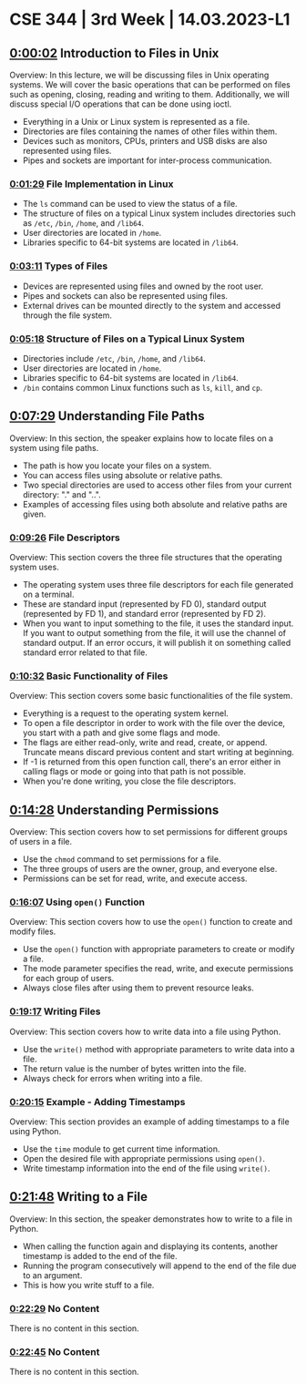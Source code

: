# CSE 344 | 3rd Week | 14.03.2023-L1

## [0:00:02](https://youtu.be/dmNAR2767AE?t=2s) Introduction to Files in Unix

Overview: In this lecture, we will be discussing files in Unix operating systems. We will cover the basic operations that can be performed on files such as opening, closing, reading and writing to them. Additionally, we will discuss special I/O operations that can be done using ioctl.

* Everything in a Unix or Linux system is represented as a file.
* Directories are files containing the names of other files within them.
* Devices such as monitors, CPUs, printers and USB disks are also represented using files.
* Pipes and sockets are important for inter-process communication.

### [0:01:29](https://youtu.be/dmNAR2767AE?t=89s) File Implementation in Linux

* The `ls` command can be used to view the status of a file.
* The structure of files on a typical Linux system includes directories such as `/etc`, `/bin`, `/home`, and `/lib64`.
* User directories are located in `/home`.
* Libraries specific to 64-bit systems are located in `/lib64`.

### [0:03:11](https://youtu.be/dmNAR2767AE?t=191s) Types of Files

* Devices are represented using files and owned by the root user.
* Pipes and sockets can also be represented using files.
* External drives can be mounted directly to the system and accessed through the file system.

### [0:05:18](https://youtu.be/dmNAR2767AE?t=318s) Structure of Files on a Typical Linux System

* Directories include `/etc`, `/bin`, `/home`, and `/lib64`.
* User directories are located in `/home`.
* Libraries specific to 64-bit systems are located in `/lib64`.
* `/bin` contains common Linux functions such as `ls`, `kill`, and `cp`.

## [0:07:29](https://youtu.be/dmNAR2767AE?t=449s) Understanding File Paths

Overview: In this section, the speaker explains how to locate files on a system using file paths.

* The path is how you locate your files on a system.
* You can access files using absolute or relative paths.
* Two special directories are used to access other files from your current directory: "." and "..".
* Examples of accessing files using both absolute and relative paths are given.

### [0:09:26](https://youtu.be/dmNAR2767AE?t=566s) File Descriptors

Overview: This section covers the three file structures that the operating system uses.

* The operating system uses three file descriptors for each file generated on a terminal.
* These are standard input (represented by FD 0), standard output (represented by FD 1), and standard error (represented by FD 2).
* When you want to input something to the file, it uses the standard input. If you want to output something from the file, it will use the channel of standard output. If an error occurs, it will publish it on something called standard error related to that file.

### [0:10:32](https://youtu.be/dmNAR2767AE?t=632s) Basic Functionality of Files

Overview: This section covers some basic functionalities of the file system.

* Everything is a request to the operating system kernel.
* To open a file descriptor in order to work with the file over the device, you start with a path and give some flags and mode.
* The flags are either read-only, write and read, create, or append. Truncate means discard previous content and start writing at beginning.
* If -1 is returned from this open function call, there's an error either in calling flags or mode or going into that path is not possible.
* When you're done writing, you close the file descriptors.

## [0:14:28](https://youtu.be/dmNAR2767AE?t=868s) Understanding Permissions

Overview: This section covers how to set permissions for different groups of users in a file.

* Use the `chmod` command to set permissions for a file.
* The three groups of users are the owner, group, and everyone else.
* Permissions can be set for read, write, and execute access.

### [0:16:07](https://youtu.be/dmNAR2767AE?t=967s) Using `open()` Function

Overview: This section covers how to use the `open()` function to create and modify files.

* Use the `open()` function with appropriate parameters to create or modify a file.
* The mode parameter specifies the read, write, and execute permissions for each group of users.
* Always close files after using them to prevent resource leaks.

### [0:19:17](https://youtu.be/dmNAR2767AE?t=1157s) Writing Files

Overview: This section covers how to write data into a file using Python.

* Use the `write()` method with appropriate parameters to write data into a file.
* The return value is the number of bytes written into the file.
* Always check for errors when writing into a file.

### [0:20:15](https://youtu.be/dmNAR2767AE?t=1215s) Example - Adding Timestamps

Overview: This section provides an example of adding timestamps to a file using Python.

* Use the `time` module to get current time information.
* Open the desired file with appropriate permissions using `open()`.
* Write timestamp information into the end of the file using `write()`.

## [0:21:48](https://youtu.be/dmNAR2767AE?t=1308s) Writing to a File

Overview: In this section, the speaker demonstrates how to write to a file in Python.

* When calling the function again and displaying its contents, another timestamp is added to the end of the file.
* Running the program consecutively will append to the end of the file due to an argument.
* This is how you write stuff to a file.

### [0:22:29](https://youtu.be/dmNAR2767AE?t=1349s) No Content

There is no content in this section.

### [0:22:45](https://youtu.be/dmNAR2767AE?t=1365s) No Content

There is no content in this section.
